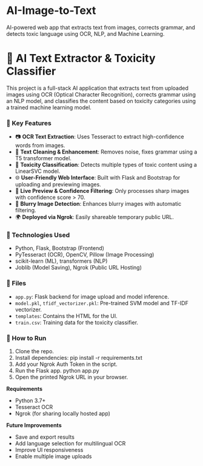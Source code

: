 # AI-Image-to-Text
AI-powered web app that extracts text from images, corrects grammar, and detects toxic language using OCR, NLP, and Machine Learning.


# 🧠 AI Text Extractor & Toxicity Classifier

This project is a full-stack AI application that extracts text from uploaded images using OCR (Optical Character Recognition), corrects grammar using an NLP model, and classifies the content based on toxicity categories using a trained machine learning model.

### 🚀 Key Features

- 📷 **OCR Text Extraction**: Uses Tesseract to extract high-confidence words from images.
- 🧼 **Text Cleaning & Enhancement**: Removes noise, fixes grammar using a T5 transformer model.
- 🧠 **Toxicity Classification**: Detects multiple types of toxic content using a LinearSVC model.
- 🌐 **User-Friendly Web Interface**: Built with Flask and Bootstrap for uploading and previewing images.
- 🧪 **Live Preview & Confidence Filtering**: Only processes sharp images with confidence score > 70.
- 🧰 **Blurry Image Detection**: Enhances blurry images with automatic filtering.
- 🌍 **Deployed via Ngrok**: Easily shareable temporary public URL.

### 🧰 Technologies Used

- Python, Flask, Bootstrap (Frontend)
- PyTesseract (OCR), OpenCV, Pillow (Image Processing)
- scikit-learn (ML), transformers (NLP)
- Joblib (Model Saving), Ngrok (Public URL Hosting)

### 📁 Files

- `app.py`: Flask backend for image upload and model inference.
- `model.pkl`, `tfidf_vectorizer.pkl`: Pre-trained SVM model and TF-IDF vectorizer.
- `templates`: Contains the HTML for the UI.
- `train.csv`: Training data for the toxicity classifier.

### 🏁 How to Run

1. Clone the repo.
2. Install dependencies:
    pip install -r requirements.txt
3. Add your Ngrok Auth Token in the script.
4. Run the Flask app.
   python app.py
5. Open the printed Ngrok URL in your browser.

**Requirements**
- Python 3.7+
- Tesseract OCR
- Ngrok (for sharing locally hosted app)

**Future Improvements**
- Save and export results
- Add language selection for multilingual OCR
- Improve UI responsiveness
- Enable multiple image uploads
